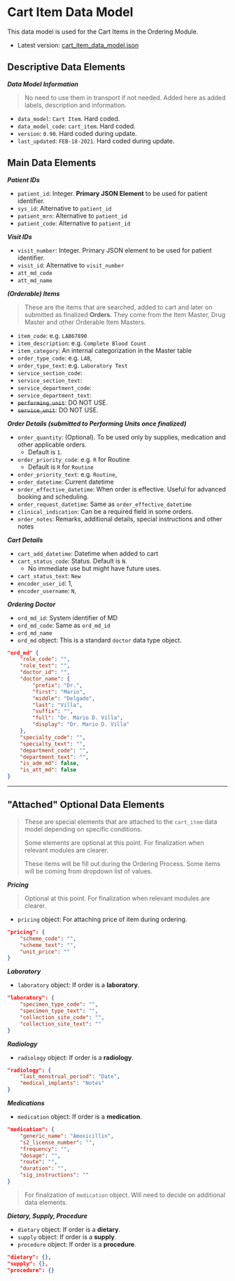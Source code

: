 # Cart Item Data Model

This data model is used for the Cart Items in the Ordering Module.

- Latest version: [cart_item_data_model.json](cart_item_data_model.json)

## Descriptive Data Elements

***Data Model Information***

> No need to use them in transport if not needed. Added here as added labels, description and information.

- `data_model`: `Cart Item`. Hard coded.
- `data_model_code`: `cart_item`. Hard coded.
- `version`: `0.90`. Hard coded during update.
- `last_updated`: `FEB-18-2021`. Hard coded during update.

## Main Data Elements

***Patient IDs***

- `patient_id`: Integer. **Primary JSON Element** to be used for patient identifier.
- `sys_id`: Alternative to `patient_id`
- `patient_mrn`: Alternative to `patient_id`
- `patient_code`: Alternative to `patient_id`

***Visit IDs***

- `visit_number`: Integer. Primary JSON element to be used for patient identifier.
- `visit_id`: Alternative to `visit_number`
- `att_md_code`
- `att_md_name`

***(Orderable) Items***

> These are the items that are searched, added to cart and later on submitted as finalized **Orders**. They come from the Item Master, Drug Master and other Orderable Item Masters.

- `item_code`: e.g. `LAB67890`
- `item_description`: e.g. `Complete Blood Count`
- `item_category`: An internal categorization in the Master table
- `order_type_code`: e.g. `LAB`,
- `order_type_text`: e.g. `Laboratory Test`
- `service_section_code`:
- `service_section_text`:
- `service_department_code`:
- `service_department_text`:
- ~~`performing_unit`~~: DO NOT USE.
- ~~`service_unit`~~: DO NOT USE.

***Order Details (submitted to Performing Units once finalized)***

- `order_quantity`: (Optional). To be used only by supplies, medication and other applicable orders.
  - Default is `1`.
- `order_priority_code`: e.g. `R` for Routine
  - Default is `R` for `Routine`
- `order_priority_text`: e.g. `Routine`,
- `order_datetime`: Current datetime
- `order_effective_datetime`: When order is effective. Useful for advanced booking and scheduling.
- `order_request_datetime`: Same as `order_effective_datetime`
- `clinical_indication`: Can be a required field in some orders.
- `order_notes`: Remarks, additional details, special instructions and other notes

***Cart Details***

- `cart_add_datetime`: Datetime when added to cart
- `cart_status_code`: Status. Default is `N`.
  - No immediate use but might have future uses.
- `cart_status_text`: `New`
- `encoder_user_id`: 1,
- `encoder_username`: `N`,

***Ordering Doctor***

- `ord_md_id`: System identifier of MD
- `ord_md_code`: Same as `ord_md_id`
- `ord_md_name`
- `ord_md` object: This is a standard `doctor` data type object.

```json
"ord_md" {
    "role_code": "",
    "role_text": "",
    "doctor_id": "",
    "doctor_name": {
        "prefix": "Dr.",
        "first": "Mario",
        "middle": "Delgado",
        "last": "Villa",
        "suffix": "",
        "full": "Dr. Mario D. Villa",
        "display": "Dr. Mario D. Villa"
    },
    "specialty_code": "",
    "specialty_text": "",
    "department_code": "",
    "department_text": "",
    "is_adm_md": false,
    "is_att_md": false
}
```

---

## "Attached" Optional Data Elements

> These are special elements that are attached to the `cart_item` data model depending on specific conditions.
> 
> Some elements are optional at this point. For finalization when relevant modules are clearer.
> 
> These items will be fill out during the Ordering Process. Some items will be coming from dropdown list of values.

***Pricing***

> Optional at this point. For finalization when relevant modules are clearer.

- `pricing` object: For attaching price of item during ordering.

```json
"pricing": {
    "scheme_code": "",
    "scheme_text": "",
    "unit_price": ""
}
```

***Laboratory***

- `laboratory` object: If order is a **laboratory**.

```json
"laboratory": {
    "specimen_type_code": "",
    "specimen_type_text": "",
    "collection_site_code": "",
    "collection_site_text": ""
}
```

***Radiology***

- `radiology` object: If order is a **radiology**.

```json
"radiology": {
    "last_menstrual_period": "Date",
    "medical_implants": "Notes"
}
```

***Medications***

- `medication` object: If order is a **medication**.

```json
"medication": {
    "generic_name": "Amoxicillin",
    "s2_license_number": "",
    "frequency": "",
    "dosage": "",
    "route": "",
    "duration": "",
    "sig_instructions": ""
}
```

> For finalization of `medication` object. Will need to decide on additional data elements.

***Dietary, Supply, Procedure***

- `dietary` object: If order is a **dietary**.
- `supply` object: If order is a **supply**.
- `procedure` object: If order is a **procedure**.

```json
"dietary": {},
"supply": {},
"procedure": {}
```
